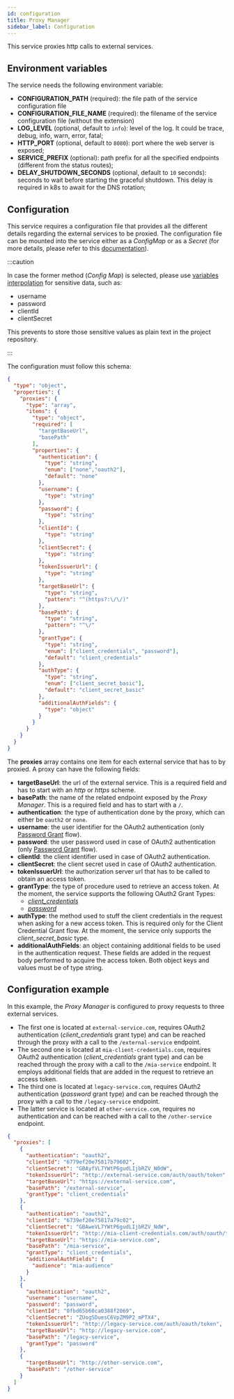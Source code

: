 ```yaml
---
id: configuration
title: Proxy Manager
sidebar_label: Configuration
---
```

This service proxies http calls to external services.

## Environment variables

The service needs the following environment variable:

- **CONFIGURATION_PATH** (required): the file path of the service configuration file
- **CONFIGURATION_FILE_NAME** (required): the filename of the service configuration file (without the extension)
- **LOG_LEVEL** (optional, default to `info`): level of the log. It could be trace, debug, info, warn, error, fatal;
- **HTTP_PORT** (optional, default to `8080`): port where the web server is exposed;
- **SERVICE_PREFIX** (optional): path prefix for all the specified endpoints (different from the status routes);
- **DELAY_SHUTDOWN_SECONDS** (optional, default to `10` seconds): seconds to wait before starting the graceful shutdown. This delay is required in k8s to await for the DNS rotation;

## Configuration

This service requires a configuration file that provides all the different details regarding the external services to be proxied.
The configuration file can be mounted into the service either as a *ConfigMap* or as a *Secret* (for more details, please refer to this [documentation](../../development_suite/api-console/api-design/services#custom-configuration)).

:::caution

In case the former method (*Config Map*) is selected, please use [variables interpolation](../../development_suite/api-console/api-design/services#environment-variable-configuration) for sensitive data, such as:

- username
- password
- clientId
- clientSecret

This prevents to store those sensitive values as plain text in the project repository.

:::

The configuration must follow this schema:

```json
{
  "type": "object",
  "properties": {
    "proxies": {
      "type": "array",
      "items": {
        "type": "object",
        "required": [
          "targetBaseUrl",
          "basePath"
        ],
        "properties": {
          "authentication": {
            "type": "string",
            "enum": ["none","oauth2"],
            "default": "none"
          },
          "username": {
            "type": "string"
          },
          "password": {
            "type": "string"
          },
          "clientId": {
            "type": "string"
          },
          "clientSecret": {
            "type": "string"
          },
          "tokenIssuerUrl": {
            "type": "string"
          },
          "targetBaseUrl": {
            "type": "string",
            "pattern": "^(https?:\/\/)"
          },
          "basePath": {
            "type": "string",
            "pattern": "^\/"
          },
          "grantType": {
            "type": "string",
            "enum": ["client_credentials", "password"],
            "default": "client_credentials"
          },
          "authType": {
            "type": "string",
            "enum": ["client_secret_basic"],
            "default": "client_secret_basic"
          },
          "additionalAuthFields": {
            "type": "object"
          }
        }
      }
    }
  }
}
```

The **proxies** array contains one item for each external service that has to by proxied.
A proxy can have the following fields:
- **targetBaseUrl**: the url of the external service. This is a required field and has to start with an *http* or *https* scheme.
- **basePath**: the name of the related endpoint exposed by the _Proxy Manager_. This is a required field and has to start with a `/`.
- **authentication**: the type of authentication done by the proxy, which can either be `oauth2` or `none`.
- **username**: the user identifier for the OAuth2 authentication (only [Password Grant](https://oauth.net/2/grant-types/password/) flow).
- **password**: the user password used in case of OAuth2 authentication (only [Password Grant](https://oauth.net/2/grant-types/password/) flow).
- **clientId**: the client identifier used in case of OAuth2 authentication.
- **clientSecret**: the client secret used in case of OAuth2 authentication.
- **tokenIssuerUrl**: the authorization server url that has to be called to obtain an access token.
- **grantType**: the type of procedure used to retrieve an access token. At the moment, the service supports the following OAuth2 Grant Types:
  -  [*client_credentials*](https://oauth.net/2/grant-types/client-credentials/)
  -  [*password*](https://oauth.net/2/grant-types/password/)
- **authType**: the method used to stuff the client credentials in the request when asking for a new access token. This is required only for the Client Credential Grant flow. At the moment, the service only supports the *client_secret_basic* type.
- **additionalAuthFields**: an object containing additional fields to be used in the authentication request. These fields are added in the request body performed to acquire the access token. Both object keys and values must be of type string.

## Configuration example

In this example, the _Proxy Manager_ is configured to proxy requests to three external services.
- The first one is located at `external-service.com`, requires OAuth2 authentication (*client_credentials* grant type) and can be reached through the proxy with a call to the `/external-service` endpoint.
- The second one is located at `mia-client-credentials.com`, requires OAuth2 authentication (*client_credentials* grant type) and can be reached through the proxy with a call to the `/mia-service` endpoint. It employs additional fields that are added in the request to retrieve an access token.
- The third one is located at `legacy-service.com`, requires OAuth2 authentication (*password* grant type) and can be reached through the proxy with a call to the `/legacy-service` endpoint.
- The latter service is located at `other-service.com`, requires no authentication and can be reached with a call to the `/other-service` endpoint.

```json
{
  "proxies": [
    {
      "authentication": "oauth2",
      "clientId": "6779ef20e75817b79602",
      "clientSecret": "GBAyfVL7YWtP6gudLIjbRZV_N0dW",
      "tokenIssuerUrl": "http://external-service.com/auth/oauth/token",
      "targetBaseUrl": "https://external-service.com",
      "basePath": "/external-service",
      "grantType": "client_credentials"
    },
    {
      "authentication": "oauth2",
      "clientId": "6739ef20e75817a79c02",
      "clientSecret": "GBAweVL7YWtP6gudLIjbRZV_NdW",
      "tokenIssuerUrl": "http://mia-client-credentials.com/auth/oauth/token",
      "targetBaseUrl": "https://mia-service.com",
      "basePath": "/mia-service",
      "grantType": "client_credentials",
      "additionalAuthFields": {
        "audience": "mia-audience"
      }
    },
    {
      "authentication": "oauth2",
      "username": "username",
      "password": "password",
      "clientId": "0fbd65b60ca0388f2069",
      "clientSecret": "ZUogSDuesC6VpZM9P2_mPTX4",
      "tokenIssuerUrl": "http://legacy-service.com/auth/oauth/token",
      "targetBaseUrl": "http://legacy-service.com",
      "basePath": "/legacy-service",
      "grantType": "password"
    },
    {
      "targetBaseUrl": "http://other-service.com",
      "basePath": "/other-service"
    }
  ]
}
```
